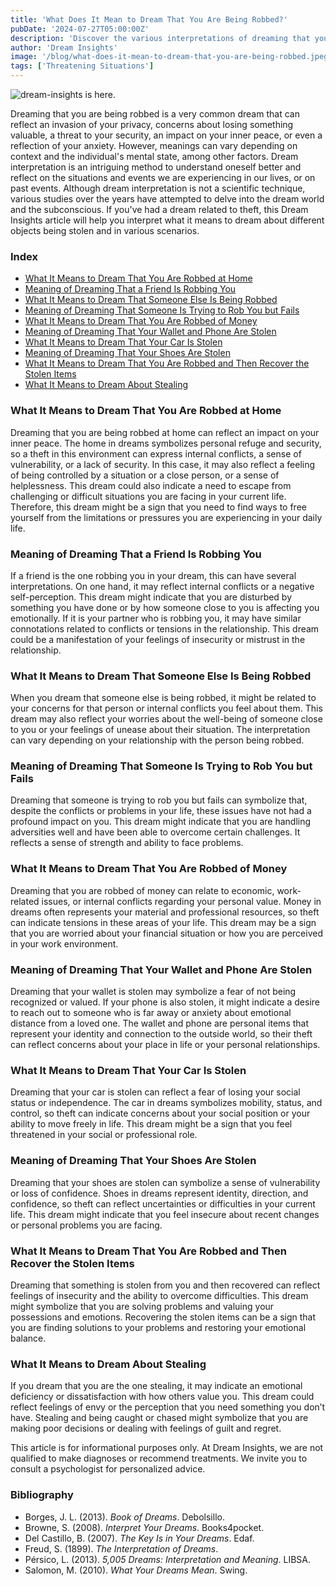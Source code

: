 ```yaml
---
title: 'What Does It Mean to Dream That You Are Being Robbed?'
pubDate: '2024-07-27T05:00:00Z'
description: 'Discover the various interpretations of dreaming that you are being robbed, from invasion of privacy to reflecting your anxiety.'
author: 'Dream Insights'
image: '/blog/what-does-it-mean-to-dream-that-you-are-being-robbed.jpeg'
tags: ['Threatening Situations']
---
```


![dream-insights is here.](/blog/what-does-it-mean-to-dream-that-you-are-being-robbed.jpeg)

Dreaming that you are being robbed is a very common dream that can reflect an invasion of your privacy, concerns about losing something valuable, a threat to your security, an impact on your inner peace, or even a reflection of your anxiety. However, meanings can vary depending on context and the individual's mental state, among other factors. Dream interpretation is an intriguing method to understand oneself better and reflect on the situations and events we are experiencing in our lives, or on past events. Although dream interpretation is not a scientific technique, various studies over the years have attempted to delve into the dream world and the subconscious. If you've had a dream related to theft, this Dream Insights article will help you interpret what it means to dream about different objects being stolen and in various scenarios.

### Index

- [What It Means to Dream That You Are Robbed at Home](#what-it-means-to-dream-that-you-are-robbed-at-home)
- [Meaning of Dreaming That a Friend Is Robbing You](#meaning-of-dreaming-that-a-friend-is-robbing-you)
- [What It Means to Dream That Someone Else Is Being Robbed](#what-it-means-to-dream-that-someone-else-is-being-robbed)
- [Meaning of Dreaming That Someone Is Trying to Rob You but Fails](#meaning-of-dreaming-that-someone-is-trying-to-rob-you-but-fails)
- [What It Means to Dream That You Are Robbed of Money](#what-it-means-to-dream-that-you-are-robbed-of-money)
- [Meaning of Dreaming That Your Wallet and Phone Are Stolen](#meaning-of-dreaming-that-your-wallet-and-phone-are-stolen)
- [What It Means to Dream That Your Car Is Stolen](#what-it-means-to-dream-that-your-car-is-stolen)
- [Meaning of Dreaming That Your Shoes Are Stolen](#meaning-of-dreaming-that-your-shoes-are-stolen)
- [What It Means to Dream That You Are Robbed and Then Recover the Stolen Items](#what-it-means-to-dream-that-you-are-robbed-and-then-recover-the-stolen-items)
- [What It Means to Dream About Stealing](#what-it-means-to-dream-about-stealing)

### What It Means to Dream That You Are Robbed at Home

Dreaming that you are being robbed at home can reflect an impact on your inner peace. The home in dreams symbolizes personal refuge and security, so a theft in this environment can express internal conflicts, a sense of vulnerability, or a lack of security. In this case, it may also reflect a feeling of being controlled by a situation or a close person, or a sense of helplessness. This dream could also indicate a need to escape from challenging or difficult situations you are facing in your current life. Therefore, this dream might be a sign that you need to find ways to free yourself from the limitations or pressures you are experiencing in your daily life.

### Meaning of Dreaming That a Friend Is Robbing You

If a friend is the one robbing you in your dream, this can have several interpretations. On one hand, it may reflect internal conflicts or a negative self-perception. This dream might indicate that you are disturbed by something you have done or by how someone close to you is affecting you emotionally. If it is your partner who is robbing you, it may have similar connotations related to conflicts or tensions in the relationship. This dream could be a manifestation of your feelings of insecurity or mistrust in the relationship.

### What It Means to Dream That Someone Else Is Being Robbed

When you dream that someone else is being robbed, it might be related to your concerns for that person or internal conflicts you feel about them. This dream may also reflect your worries about the well-being of someone close to you or your feelings of unease about their situation. The interpretation can vary depending on your relationship with the person being robbed.

### Meaning of Dreaming That Someone Is Trying to Rob You but Fails

Dreaming that someone is trying to rob you but fails can symbolize that, despite the conflicts or problems in your life, these issues have not had a profound impact on you. This dream might indicate that you are handling adversities well and have been able to overcome certain challenges. It reflects a sense of strength and ability to face problems.

### What It Means to Dream That You Are Robbed of Money

Dreaming that you are robbed of money can relate to economic, work-related issues, or internal conflicts regarding your personal value. Money in dreams often represents your material and professional resources, so theft can indicate tensions in these areas of your life. This dream may be a sign that you are worried about your financial situation or how you are perceived in your work environment.

### Meaning of Dreaming That Your Wallet and Phone Are Stolen

Dreaming that your wallet is stolen may symbolize a fear of not being recognized or valued. If your phone is also stolen, it might indicate a desire to reach out to someone who is far away or anxiety about emotional distance from a loved one. The wallet and phone are personal items that represent your identity and connection to the outside world, so their theft can reflect concerns about your place in life or your personal relationships.

### What It Means to Dream That Your Car Is Stolen

Dreaming that your car is stolen can reflect a fear of losing your social status or independence. The car in dreams symbolizes mobility, status, and control, so theft can indicate concerns about your social position or your ability to move freely in life. This dream might be a sign that you feel threatened in your social or professional role.

### Meaning of Dreaming That Your Shoes Are Stolen

Dreaming that your shoes are stolen can symbolize a sense of vulnerability or loss of confidence. Shoes in dreams represent identity, direction, and confidence, so theft can reflect uncertainties or difficulties in your current life. This dream might indicate that you feel insecure about recent changes or personal problems you are facing.

### What It Means to Dream That You Are Robbed and Then Recover the Stolen Items

Dreaming that something is stolen from you and then recovered can reflect feelings of insecurity and the ability to overcome difficulties. This dream might symbolize that you are solving problems and valuing your possessions and emotions. Recovering the stolen items can be a sign that you are finding solutions to your problems and restoring your emotional balance.

### What It Means to Dream About Stealing

If you dream that you are the one stealing, it may indicate an emotional deficiency or dissatisfaction with how others value you. This dream could reflect feelings of envy or the perception that you need something you don’t have. Stealing and being caught or chased might symbolize that you are making poor decisions or dealing with feelings of guilt and regret.

This article is for informational purposes only. At Dream Insights, we are not qualified to make diagnoses or recommend treatments. We invite you to consult a psychologist for personalized advice.

### Bibliography

- Borges, J. L. (2013). *Book of Dreams*. Debolsillo.
- Browne, S. (2008). *Interpret Your Dreams*. Books4pocket.
- Del Castillo, B. (2007). *The Key Is in Your Dreams*. Edaf.
- Freud, S. (1899). *The Interpretation of Dreams*.
- Pérsico, L. (2013). *5,005 Dreams: Interpretation and Meaning*. LIBSA.
- Salomon, M. (2010). *What Your Dreams Mean*. Swing.
